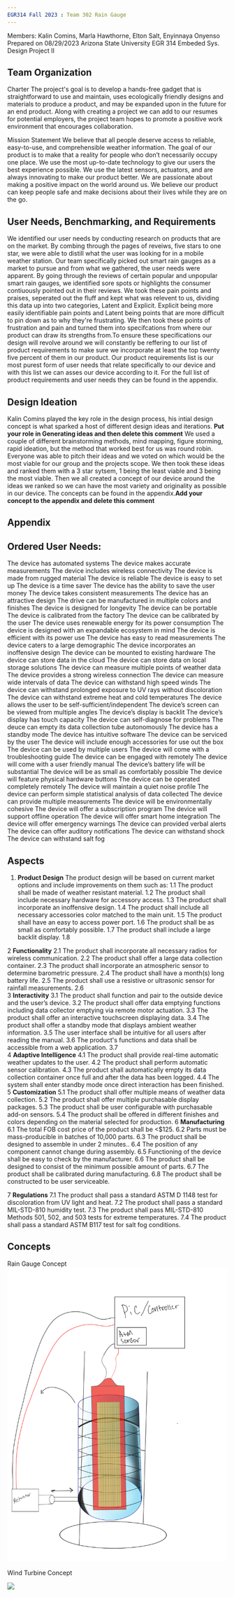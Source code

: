 ```yaml
---
EGR314 Fall 2023 : Team 302 Rain Gauge
---
```

Members: Kalin Comins, Marla Hawthorne, Elton Salt, Enyinnaya Onyenso
Prepared on 08/29/2023
Arizona State University 
EGR 314 Embeded Sys. Design Project II

## Team Organization

Charter
The project's goal is to develop a hands-free gadget that is straightforward to use and maintain, uses ecologically friendly designs and materials to produce a product, and may be expanded upon in the future for an end product. Along with creating a project we can add to our resumes for potential employers, the project team hopes to promote a positive work environment that encourages collaboration.

Mission Statement 
We believe that all people deserve access to reliable, easy-to-use, and comprehensible weather information. The goal of our product is to make that a reality for people who don’t necessarily occupy one place. We use the most up-to-date technology to give our users the best experience possible. We use the latest sensors, actuators, and are always innovating to make our product better. We are passionate about making a positive impact on the world around us. We believe our product can keep people safe and make decisions about their lives while they are on the go.

## User Needs, Benchmarking, and Requirements
We identified our user needs by conducting research on products that are on the market. By combing through the pages of reveiws, five stars to one star, we were able to distill what the user was looking for in a mobile weather station. Our team specifically picked out smart rain gauges as a market to pursue and from what we gathered, the user needs were apparent. By going through the reviews of certain popular and unpopular smart rain gauges, we identified sore spots or highlights the consumer contiuously pointed out in their reviews. We took these pain points and praises, seperated out the fluff and kept what was relevent to us, dividing this data up into two categories, Latent and Explicit. Explicit being more easily identifiable pain points and Latent being points that are more difficult to pin down as to why they're frustrating. We then took these points of frustration and pain and turned them into specifcations from where our product can draw its strengths from.To ensure these specifications our design will revolve around we will constantly be reffering to our list of product requirements to make sure we incorporate at least the top twenty five percent of them in our product. Our product requirements list is our most purest form of user needs that relate specifically to our device and with this list we can asses our device according to it. For the full list of product requirements and user needs they can be found in the appendix.

## Design Ideation
Kalin Comins played the key role in the design process, his intial design concept is what sparked a host of different design ideas and iterations.
**Put your role in Generating ideas and then delete this comment** We used a couple of different brainstorming methods, mind mapping, figure storming, rapid ideation, but the method that worked best for us was round robin. Everyone was able to pitch their ideas and we voted on which would be the most viable for our group and the projects scope. We then took these ideas and ranked them with a 3 star sytsem, 1 being the least viable and 3 being the most viable. Then we all created a concept of our device around the ideas we ranked so we can have the most variety and originality as possible in our device. The concepts can be found in the appendix.**Add your concept to the appendix and delete this comment**







## Appendix

## Ordered User Needs:
The device has automated systems 
The device makes accurate measurements 
The device includes wireless connectivity 
The device is made from rugged material 
The device is reliable 
The device is easy to set up
The device is a time saver
The device has the ability to save the user money
The device takes consistent measurements
The device has an attractive design
The drive can be manufactured in multiple colors and finishes 
The device is designed for longevity 
The device can be portable
The device is calibrated from the factory 
The device can be calibrated by the user 
The device uses renewable energy for its power consumption
The device is designed with an expandable ecosystem in mind
The device is efficient with its power use
The device has easy to read measurements
The device caters to a large demographic 
The device incorporates an inoffensive design 
The device can be mounted to existing hardware 
The device can store data in the cloud 
The device can store data on local storage solutions 
The device can measure multiple points of weather data 
The device provides a strong wireless connection 
The device can measure wide intervals of data
The device can withstand high speed winds
The device can withstand prolonged exposure to UV rays without discoloration 
The device can withstand extreme heat and cold temperatures
The device allows the user to be self-sufficient/independent
The device’s screen can be viewed from multiple angles
The device’s display is backlit 
The device’s display has touch capacity 
The device can self-diagnose for problems 
The deuce can empty its data collection tube autonomously 
The device has a standby mode
The device has intuitive software 
The device can be serviced by the user 
The device will include enough accessories for use out the box
The device can be used by multiple users 
The device will come with a troubleshooting guide
The device can be engaged with remotely
The device will come with a user friendly manual 
The device’s battery life will be substantial 
The device will be as small as comfortably possible 
The device will feature physical hardware buttons 
The device can be operated completely remotely
The device will maintain a quiet noise profile 
The device can perform simple statistical analysis of data collected 
The device can provide multiple measurements 
The device will be environmentally cohesive
The device will offer a subscription program
The device will support offline operation 
The device will offer smart home integration
The device will offer emergency warnings 
The device can provided verbal alerts
The device can offer auditory notifications
The device can withstand shock 
The device can withstand salt fog 

## Aspects
1. 	**Product Design**
The product design will be based on current market options and include improvements on them such as:
1.1   The product shall be made of weather resistant material.
1.2   The product shall include necessary hardware for accessory access.
1.3   The product shall incorporate an inoffensive design.
1.4   The product shall include all necessary accessories color matched to the main unit.
1.5   The product shall have an easy to access power port.
1.6   The product shall be as small as comfortably  possible. 
1.7   The product shall include a large backlit display.
1.8  

2   	**Functionality**
2.1   The product shall incorporate all necessary radios for wireless communication.
2.2   The product shall offer a large data collection container. 
2.3   The product shall incorporate an atmospheric sensor to determine barometric pressure.
2.4   The product shall have a month(s) long battery life.
2.5   The product shall use a resistive or ultrasonic sensor for rainfall measurements.
2.6   
3   	**Interactivity**
3.1   The product shall function and pair to the outside device and the user’s device.
3.2   The product shall offer data emptying functions including data collector emptying via remote motor actuation.
3.3   The product shall offer an interactive touchscreen displaying data. 
3.4   The product shall offer a standby mode that displays ambient weather information.
3.5   The user interface shall be intuitive for all users after reading the manual.
3.6   The product's functions and data shall be accessible from a web application.
3.7   
4   	**Adaptive Intelligence**
4.1   The product shall provide real-time automatic weather updates to the user.
4.2   The product shall perform automatic sensor calibration.
4.3   The product shall automatically empty its data collection container once full and after the data has been logged.
4.4   The system shall enter standby mode once direct interaction has been finished.
5   	**Customization**
5.1   The product shall offer multiple means of weather data collection.
5.2   The product shall offer multiple purchasable display packages.
5.3   The product shall be user configurable with purchasable add-on sensors.
5.4   The product shall be offered in different finishes and colors depending on the material selected for production.
6   	**Manufacturing**
6.1   The total FOB cost price of the product shall be <$125. 
6.2   Parts must be mass-producible in batches of 10,000 parts. 
6.3   The product shall be designed to assemble in under 2 minutes.. 
6.4   The position of any component cannot change during assembly.
6.5   Functioning of the device shall be easy to check by the manufacturer. 
6.6   The product shall be designed to consist of the minimum possible amount of parts. 
6.7   The product shall be calibrated during manufacturing.
6.8	The product shall be constructed to be user serviceable.


7   	**Regulations**
7.1    The product shall pass a standard ASTM D 1148 test for discoloration from UV light and heat.
7.2 The product shall pass a standard MIL-STD-810 humidity test.
7.3 The product shall pass MIL-STD-810 Methods 501, 502, and 503 tests for extreme temperatures. 
7.4 The product shall pass a standard ASTM B117 test for salt fog conditions.


## Concepts
Rain Gauge Concept
<img src="RainGaugeConcept.png">

Wind Turbine Concept

<img src="https://cdn.discordapp.com/attachments/1113830941337600061/1146535172850851911/image.png">
